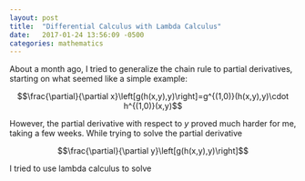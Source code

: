 ```yaml
---
layout: post
title:  "Differential Calculus with Lambda Calculus"
date:   2017-01-24 13:56:09 -0500
categories: mathematics
---
```


About a month ago, I tried to generalize the chain rule to partial derivatives, starting on
what seemed like a simple example:

$$\frac{\partial}{\partial x}\left[g(h(x,y),y)\right]=g^{(1,0)}(h(x,y),y)\cdot h^{(1,0)}(x,y)$$

However, the partial derivative with respect to _y_ proved much harder for me, taking a few weeks. While trying to solve the partial derivative

$$\frac{\partial}{\partial y}\left[g(h(x,y),y)\right]$$

I tried to use lambda calculus to solve
